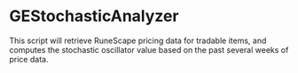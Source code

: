 # GEStochasticAnalyzer
This script will retrieve RuneScape pricing data for tradable items, and computes the stochastic oscillator value based on the past several weeks of price data.

